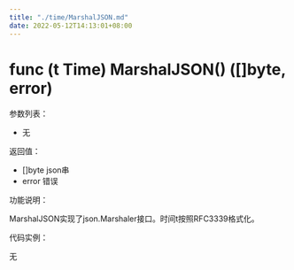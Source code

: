 ```yaml
---
title: "./time/MarshalJSON.md"
date: 2022-05-12T14:13:01+08:00
---
```

# func (t Time) MarshalJSON() ([]byte, error)

参数列表：

- 无

返回值：

- []byte json串
- error 错误

功能说明：

MarshalJSON实现了json.Marshaler接口。时间t按照RFC3339格式化。

代码实例：

无